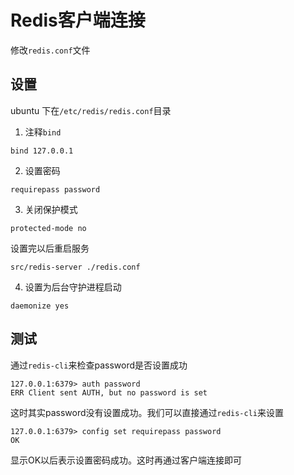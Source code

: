 # Redis客户端连接

修改`redis.conf`文件

## 设置

ubuntu 下在`/etc/redis/redis.conf`目录

1. 注释`bind`

```
bind 127.0.0.1
```

2. 设置密码

```
requirepass password
```

3. 关闭保护模式

```
protected-mode no
```

设置完以后重启服务 

```
src/redis-server ./redis.conf
```

4. 设置为后台守护进程启动

```
daemonize yes
```

## 测试

通过`redis-cli`来检查password是否设置成功

```
127.0.0.1:6379> auth password
ERR Client sent AUTH, but no password is set
```

这时其实password没有设置成功。我们可以直接通过`redis-cli`来设置

```
127.0.0.1:6379> config set requirepass password
OK
```

显示OK以后表示设置密码成功。这时再通过客户端连接即可

